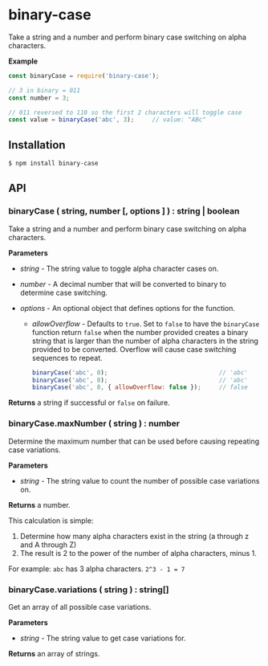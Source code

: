 # binary-case

Take a string and a number and perform binary case switching on alpha characters.

**Example**

```js
const binaryCase = require('binary-case');

// 3 in binary = 011
const number = 3;

// 011 reversed to 110 so the first 2 characters will toggle case
const value = binaryCase('abc', 3);     // value: "ABc"
```

## Installation

```sh
$ npm install binary-case
```

## API

### binaryCase ( string, number [, options ] ) : string | boolean

Take a string and a number and perform binary case switching on alpha characters.

**Parameters**

- *string* - The string value to toggle alpha character cases on.
- *number* - A decimal number that will be converted to binary to determine case switching.
- *options* - An optional object that defines options for the function.

    - *allowOverflow* - Defaults to `true`. Set to `false` to have the `binaryCase` function return `false` when the number provided creates a binary string that is larger than the number of alpha characters in the string provided to be converted. Overflow will cause case switching sequences to repeat.

        ```js
        binaryCase('abc', 0);                               // 'abc'
        binaryCase('abc', 8);                               // 'abc'
        binaryCase('abc', 8, { allowOverflow: false });     // false
        ```

**Returns** a string if successful or `false` on failure.

### binaryCase.maxNumber ( string ) : number

Determine the maximum number that can be used before causing repeating case variations.

**Parameters**

- *string* - The string value to count the number of possible case variations on.

**Returns** a number.

This calculation is simple:

1. Determine how many alpha characters exist in the string (a through z and A through Z)
2. The result is 2 to the power of the number of alpha characters, minus 1.

For example: `abc` has 3 alpha characters. `2^3 - 1 = 7`

### binaryCase.variations ( string ) : string[]

Get an array of all possible case variations.

**Parameters**

- *string* - The string value to get case variations for.

**Returns** an array of  strings.